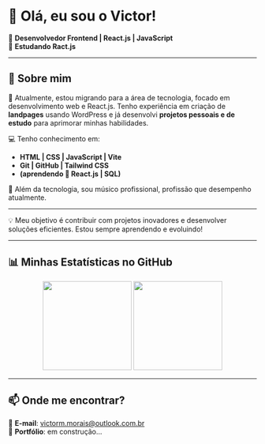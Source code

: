 # 👋 Olá, eu sou o Victor!  

🎯 **Desenvolvedor Frontend | React.js | JavaScript**  
🚀 **Estudando Ract.js**  

---

## 🚀 Sobre mim  
🎯 Atualmente, estou migrando para a área de tecnologia, focado em desenvolvimento web e React.js. Tenho experiência em criação de **landpages** usando WordPress e já desenvolvi **projetos pessoais e de estudo** para aprimorar minhas habilidades.  

💻 Tenho conhecimento em:  
- **HTML | CSS | JavaScript | Vite**
- **Git | GitHub | Tailwind CSS**
- **(aprendendo 🚀 React.js | SQL)**
  
🎵 Além da tecnologia, sou músico profissional, profissão que desempenho atualmente.

---

💡 Meu objetivo é contribuir com projetos inovadores e desenvolver soluções eficientes. Estou sempre aprendendo e evoluindo!  

---

## 📊 Minhas Estatísticas no GitHub  

<div align="center">
  <img height="180em" src="https://github-readme-stats.vercel.app/api?username=SEU_USUARIO&show_icons=true&theme=react" />
  <img height="180em" src="https://github-readme-stats.vercel.app/api/top-langs/?username=SEU_USUARIO&layout=compact&langs_count=7&theme=react"/>
</div>

---

## 📫 Onde me encontrar?  
📩 **E-mail**: victorm.morais@outlook.com.br  
🚀 **Portfólio**: em construção...

